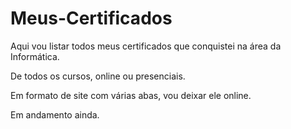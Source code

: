 # Meus-Certificados
Aqui vou listar todos meus certificados que conquistei na área da Informática. <br>

De todos os cursos, online ou presenciais. 

Em formato de site com várias abas, vou deixar ele online. 

Em andamento ainda. 

